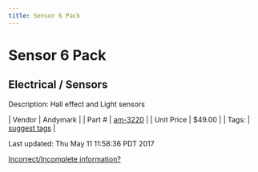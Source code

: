 ```yaml
---
title: Sensor 6 Pack
---
```


# Sensor 6 Pack
## Electrical / Sensors
Description: 	Hall effect and Light sensors 

| Vendor | Andymark | 
| Part # | [am-3220](http://www.andymark.com/robot-sensor-6-pack-p/am-3220.htm) | 
| Unit Price | $49.00 | 
| Tags: | [suggest tags](https://docs.google.com/forms/d/e/1FAIpQLSeWyY8v3RgOty-MyWmh9U0iivNYN_molChYyS-0U-o-kOAv_g/viewform) | 

Last updated: Thu May 11 11:58:36 PDT 2017

 [Incorrect/Incomplete information?](https://docs.google.com/forms/d/e/1FAIpQLSeWyY8v3RgOty-MyWmh9U0iivNYN_molChYyS-0U-o-kOAv_g/viewform)